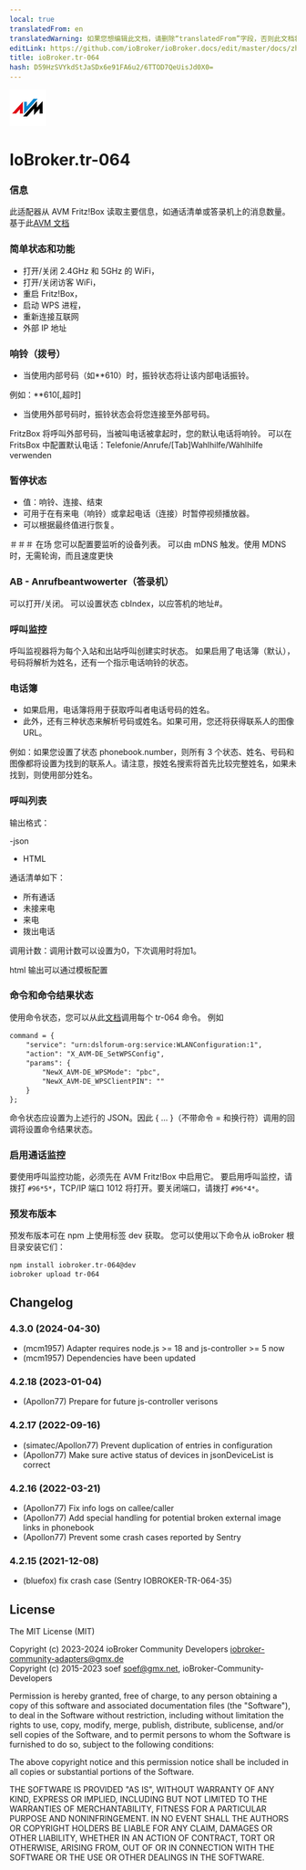 ```yaml
---
local: true
translatedFrom: en
translatedWarning: 如果您想编辑此文档，请删除“translatedFrom”字段，否则此文档将再次自动翻译
editLink: https://github.com/ioBroker/ioBroker.docs/edit/master/docs/zh-cn/adapterref/iobroker.tr-064/README.md
title: ioBroker.tr-064
hash: D59HzSVYkdStJaSDx6e91FA6u2/6TTOD7QeUisJd0X0=
---
```

![标识](../../../en/adapterref/iobroker.tr-064/media/tr-064.png)

# IoBroker.tr-064
### 信息
此适配器从 AVM Fritz!Box 读取主要信息，如通话清单或答录机上的消息数量。
基于此[AVM 文档](https://avm.de/service/schnittstellen/)

### 简单状态和功能
- 打开/关闭 2.4GHz 和 5GHz 的 WiFi，
- 打开/关闭访客 WiFi，
- 重启 Fritz!Box，
- 启动 WPS 进程，
- 重新连接互联网
- 外部 IP 地址

### 响铃（拨号）
- 当使用内部号码（如**610）时，振铃状态将让该内部电话振铃。

例如：**610[,超时]

- 当使用外部号码时，振铃状态会将您连接至外部号码。

FritzBox 将呼叫外部号码，当被叫电话被拿起时，您的默认电话将响铃。
可以在 FritsBox 中配置默认电话：Telefonie/Anrufe/[Tab]Wahlhilfe/Wählhilfe verwenden

### 暂停状态
- 值：响铃、连接、结束
- 可用于在有来电（响铃）或拿起电话（连接）时暂停视频播放器。
- 可以根据最终值进行恢复。

＃＃＃ 在场
您可以配置要监听的设备列表。
可以由 mDNS 触发。使用 MDNS 时，无需轮询，而且速度更快

### AB - Anrufbeantwowerter（答录机）
可以打开/关闭。
可以设置状态 cbIndex，以应答机的地址#。

### 呼叫监控
呼叫监视器将为每个入站和出站呼叫创建实时状态。
如果启用了电话簿（默认），号码将解析为姓名，还有一个指示电话响铃的状态。

### 电话簿
- 如果启用，电话簿将用于获取呼叫者电话号码的姓名。
- 此外，还有三种状态来解析号码或姓名。如果可用，您还将获得联系人的图像 URL。

例如：如果您设置了状态 phonebook.number，则所有 3 个状态、姓名、号码和图像都将设置为找到的联系人。请注意，按姓名搜索将首先比较完整姓名，如果未找到，则使用部分姓名。

### 呼叫列表
输出格式：

-json
- HTML

通话清单如下：

- 所有通话
- 未接来电
- 来电
- 拨出电话

调用计数：调用计数可以设置为0，下次调用时将加1。

html 输出可以通过模板配置

### 命令和命令结果状态
使用命令状态，您可以从此[文档](https://avm.de/service/schnittstellen/)调用每个 tr-064 命令。
例如

```
command = {
    "service": "urn:dslforum-org:service:WLANConfiguration:1",
    "action": "X_AVM-DE_SetWPSConfig",
    "params": {
        "NewX_AVM-DE_WPSMode": "pbc",
        "NewX_AVM-DE_WPSClientPIN": ""
    }
};
```

命令状态应设置为上述行的 JSON。因此 { ... }（不带命令 = 和换行符）调用的回调将设置命令结果状态。

### 启用通话监控
要使用呼叫监控功能，必须先在 AVM Fritz!Box 中启用它。
要启用呼叫监控，请拨打 ```#96*5*```，TCP/IP 端口 1012 将打开。要关闭端口，请拨打 ```#96*4*```。

### 预发布版本
预发布版本可在 npm 上使用标签 dev 获取。
您可以使用以下命令从 ioBroker 根目录安装它们：

```
npm install iobroker.tr-064@dev
iobroker upload tr-064
```

## Changelog
<!--
    Placeholder for the next version (at the beginning of the line):
    ### **WORK IN PROGRESS**
-->
### 4.3.0 (2024-04-30)
* (mcm1957) Adapter requires node.js >= 18 and js-controller >= 5 now
* (mcm1957) Dependencies have been updated

### 4.2.18 (2023-01-04)
* (Apollon77) Prepare for future js-controller verisons

### 4.2.17 (2022-09-16)
* (simatec/Apollon77) Prevent duplication of entries in configuration
* (Apollon77) Make sure active status of devices in jsonDeviceList is correct

### 4.2.16 (2022-03-21)
* (Apollon77) Fix info logs on callee/caller
* (Apollon77) Add special handling for potential broken external image links in phonebook
* (Apollon77) Prevent some crash cases reported by Sentry

### 4.2.15 (2021-12-08)
* (bluefox) fix crash case (Sentry IOBROKER-TR-064-35)

## License
The MIT License (MIT)

Copyright (c) 2023-2024 ioBroker Community Developers <iobroker-community-adapters@gmx.de>  
Copyright (c) 2015-2023 soef <soef@gmx.net>, ioBroker-Community-Developers

Permission is hereby granted, free of charge, to any person obtaining a copy
of this software and associated documentation files (the "Software"), to deal
in the Software without restriction, including without limitation the rights
to use, copy, modify, merge, publish, distribute, sublicense, and/or sell
copies of the Software, and to permit persons to whom the Software is
furnished to do so, subject to the following conditions:

The above copyright notice and this permission notice shall be included in
all copies or substantial portions of the Software.

THE SOFTWARE IS PROVIDED "AS IS", WITHOUT WARRANTY OF ANY KIND, EXPRESS OR
IMPLIED, INCLUDING BUT NOT LIMITED TO THE WARRANTIES OF MERCHANTABILITY,
FITNESS FOR A PARTICULAR PURPOSE AND NONINFRINGEMENT. IN NO EVENT SHALL THE
AUTHORS OR COPYRIGHT HOLDERS BE LIABLE FOR ANY CLAIM, DAMAGES OR OTHER
LIABILITY, WHETHER IN AN ACTION OF CONTRACT, TORT OR OTHERWISE, ARISING FROM,
OUT OF OR IN CONNECTION WITH THE SOFTWARE OR THE USE OR OTHER DEALINGS IN
THE SOFTWARE.